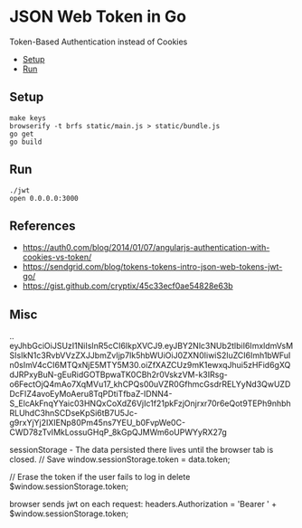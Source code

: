 # JSON Web Token in Go


Token-Based Authentication instead of Cookies

* [Setup](#setup)
* [Run](#run)

## Setup

    make keys
    browserify -t brfs static/main.js > static/bundle.js
    go get
    go build

## Run

    ./jwt
    open 0.0.0.0:3000

## References

* https://auth0.com/blog/2014/01/07/angularjs-authentication-with-cookies-vs-token/
* https://sendgrid.com/blog/tokens-tokens-intro-json-web-tokens-jwt-go/
* https://gist.github.com/cryptix/45c33ecf0ae54828e63b

## Misc

<base64-encoded header>.<base64-encoded claims>.<base64-encoded signature>
eyJhbGciOiJSUzI1NiIsInR5cCI6IkpXVCJ9.eyJBY2Nlc3NUb2tlbiI6ImxldmVsMSIsIkN1c3RvbVVzZXJJbmZvIjp7Ik5hbWUiOiJ0ZXN0IiwiS2luZCI6Imh1bWFuIn0sImV4cCI6MTQxNjE5MTY5M30.oiZfXAZCUz9mK1ewxqJhui5zHFid6gXQdJRPxyBuN-gEuRidGOTBpwaTK0CBh2r0VskzVM-k3IRsg-o6FectOjQ4mAo7XqMVu17_khCPQs00uVZR0GfhmcGsdrRELYyNd3QwUZDDcFIZ4avoEyMoAeru8TqPDtiTfbaZ-IDNN4-S_ElcAkFnqYYaic03HNQxCoXdZ6VjIc1f21pkFzjOnjrxr70r6eQot9TEPh9nhbhRLUhdC3hnSCDseKpSi6tB7U5Jc-g9rxYjYj2IXIENp80Pm45ns7YEU_b0FvpWe0C-CWD78zTvIMkLossuGHqP_8kGpQJMWm6oUPWYyRX27g

sessionStorage - The data persisted there lives until the browser tab is closed.
  // Save
  window.sessionStorage.token = data.token;

  // Erase the token if the user fails to log in
  delete $window.sessionStorage.token;

browser sends jwt on each request:
  headers.Authorization = 'Bearer ' + $window.sessionStorage.token;

